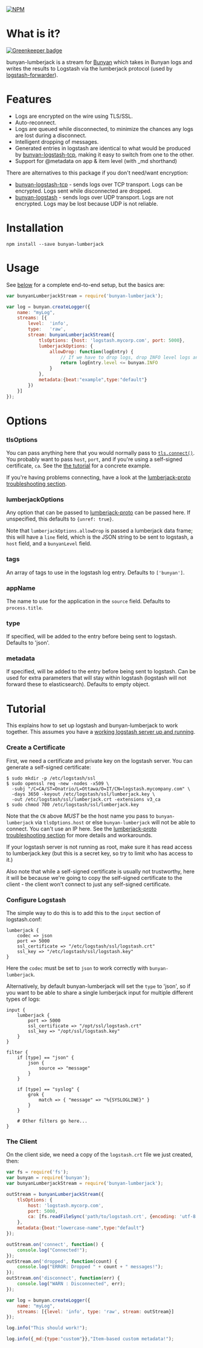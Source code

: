 [![NPM](https://nodei.co/npm/bunyan-lumberjack.png?downloads=true&downloadRank=true&stars=true)](https://nodei.co/npm/bunyan-lumberjack/)

What is it?
===========

[![Greenkeeper badge](https://badges.greenkeeper.io/benbria/node-bunyan-lumberjack.svg)](https://greenkeeper.io/)

bunyan-lumberjack is a stream for [Bunyan](https://github.com/trentm/node-bunyan) which takes in
Bunyan logs and writes the results to Logstash via the lumberjack protocol (used by
[logstash-forwarder](https://github.com/elasticsearch/logstash-forwarder)).

Features
========

* Logs are encrypted on the wire using TLS/SSL.
* Auto-reconnect.
* Logs are queued while disconnected, to minimize the chances any logs are lost during a disconnect.
* Intelligent dropping of messages.
* Generated entries in logstash are identical to what would be produced by
  [bunyan-logstash-tcp](https://github.com/chris-rock/bunyan-logstash-tcp), making it easy to
  switch from one to the other.
* Support for @metadata on app & item level (with _md shorthand)

There are alternatives to this package if you don't need/want encryption:

* [bunyan-logstash-tcp](https://github.com/chris-rock/bunyan-logstash-tcp) - sends logs over TCP transport.
  Logs can be encrypted.  Logs sent while disconnected are dropped.
* [bunyan-logstash](https://github.com/sheknows/bunyan-logstash) - sends logs over UDP transport.
  Logs are not encrypted.  Logs may be lost because UDP is not reliable.

Installation
============

    npm install --save bunyan-lumberjack

Usage
=====

See [below](#tutorial) for a
complete end-to-end setup, but the basics are:

```javascript
var bunyanLumberjackStream = require('bunyan-lumberjack');

var log = bunyan.createLogger({
    name: "myLog",
    streams: [{
        level:  'info',
        type:   'raw',
        stream: bunyanLumberjackStream({
            tlsOptions: {host: 'logstash.mycorp.com', port: 5000},
            lumberjackOptions: {
                allowDrop: function(logEntry) {
                    // If we have to drop logs, drop INFO level logs and lower - keep errors.
                    return logEntry.level <= bunyan.INFO
                }
            },
            metadata:{beat:"example",type:"default"}
        })
    }]
});
```

Options
=======

### tlsOptions

You can pass anything here that you would normally pass to
[`tls.connect()`](http://nodejs.org/api/tls.html#tls_tls_connect_options_callback).  You probably
want to pass `host`, `port`, and if you're using a self-signed certificate, `ca`.  See the
[the tutorial](#tutorial) for a
concrete example.

If you're having problems connecting, have a look at the
[lumberjack-proto troubleshooting section](https://github.com/benbria/node-lumberjack-protocol/blob/master/README.md#troubleshooting).

### lumberjackOptions

Any option that can be passed to [lumberjack-proto](https://github.com/benbria/node-lumberjack-proto)
can be passed here.  If unspecified, this defaults to `{unref: true}`.

Note that `lumberjackOptions.allowDrop` is passed a lumberjack data frame; this will have a
`line` field, which is the JSON string to be sent to logstash, a `host` field, and a `bunyanLevel` field.

### tags

An array of tags to use in the logstash log entry.  Defaults to `['bunyan']`.

### appName

The name to use for the application in the `source` field.  Defaults to `process.title`.

### type

If specified, will be added to the entry before being sent to logstash.  Defaults to 'json'.

### metadata

If specified, will be added to the entry before being sent to logstash.  Can be used for extra parameters that will stay within logstash (logstash will not forward these to elasticsearch).  Defaults to empty object.

Tutorial
========

This explains how to set up logstash and bunyan-lumberjack to work together.  This assumes you have
a [working logstash server up and running](http://www.thedreaming.org/2014/11/21/docker-logstash/).

### Create a Certificate

First, we need a certificate and private key on the logstash server.  You can generate a self-signed
certificate:

    $ sudo mkdir -p /etc/logstash/ssl
    $ sudo openssl req -new -nodes -x509 \
      -subj "/C=CA/ST=Onatrio/L=Ottawa/O=IT/CN=logstash.mycompany.com" \
      -days 3650 -keyout /etc/logstash/ssl/lumberjack.key \
      -out /etc/logstash/ssl/lumberjack.crt -extensions v3_ca
    $ sudo chmod 700 /etc/logstash/ssl/lumberjack.key

Note that the `CN` above *MUST* be the host name you pass to `bunyan-lumberjack` via
`tlsOptions.host` or else `bunyan-lumberjack` will not be able to connect.  You can't use an IP
here.  See the
[lumberjack-proto troubleshooting section](https://github.com/benbria/node-lumberjack-proto/blob/master/README.md#troubleshooting)
for more details and workarounds.

If your logstash server is not running as root, make sure it has read access to lumberjack.key
(but this is a secret key, so try to limit who has access to it.)

Also note that while a self-signed certificate is usually not trustworthy, here it will be because
we're going to copy the self-signed certificate to the client - the client won't connect to just
any self-signed certificate.

### Configure Logstash

The simple way to do this is to add this to the `input` section of logstash.conf:

    lumberjack {
        codec => json
        port => 5000
        ssl_certificate => "/etc/logstash/ssl/logstash.crt"
        ssl_key => "/etc/logstash/ssl/logstash.key"
    }

Here the `codec` must be set to `json` to work correctly with `bunyan-lumberjack`.

Alternatively, by default bunyan-lumberjack will set the `type` to 'json', so if you want to be
able to share a single lumberjack input for multiple different types of logs:

    input {
        lumberjack {
            port => 5000
            ssl_certificate => "/opt/ssl/logstash.crt"
            ssl_key => "/opt/ssl/logstash.key"
        }
    }

    filter {
        if [type] == "json" {
            json {
                source => "message"
            }
        }

        if [type] == "syslog" {
            grok {
                match => { "message" => "%{SYSLOGLINE}" }
            }
        }

        # Other filters go here...
    }


### The Client

On the client side, we need a copy of the `logstash.crt` file we just created, then:

```javascript
var fs = require('fs');
var bunyan = require('bunyan');
var bunyanLumberjackStream = require('bunyan-lumberjack');

outStream = bunyanLumberjackStream({
    tlsOptions: {
        host: 'logstash.mycorp.com',
        port: 5000,
        ca: [fs.readFileSync('path/to/logstash.crt', {encoding: 'utf-8'})]
    },
    metadata:{beat:"lowercase-name",type:"default"}
});

outStream.on('connect', function() {
    console.log("Connected!");
});
outStream.on('dropped', function(count) {
    console.log("ERROR: Dropped " + count + " messages!");
});
outStream.on('disconnect', function(err) {
    console.log("WARN : Disconnected", err);
});

var log = bunyan.createLogger({
    name: "myLog",
    streams: [{level: 'info', type: 'raw', stream: outStream}]
});

log.info("This should work!");

log.info({_md:{type:"custom"}},"Item-based custom metadata!");
